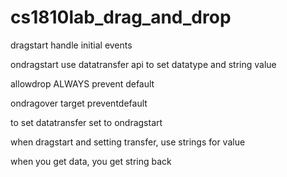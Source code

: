 # cs1810lab_drag_and_drop

dragstart handle initial events

ondragstart use datatransfer api to set datatype and string value

allowdrop ALWAYS prevent default

ondragover target preventdefault

to set datatransfer set to ondragstart

when dragstart and setting transfer, use strings for value

when you get data, you get string back